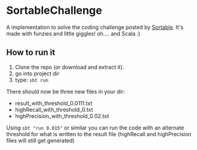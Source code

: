 # SortableChallenge

A implementation to solve the coding challenge posted by [Sortable](http://sortable.com/blog/coding-challenge/). It's made with funzies and little giggles! oh.... and Scala :)

## How to run it
 1. Clone the repo (or download and extract it). 
 2. go into project dir
 3. type: `sbt run`

There should now be three new files in your dir:

* result_with_threshold_0.0111.txt
* highRecall_with_threshold_0.txt
* highPrecision_with_threshold_0.02.txt

Using `sbt "run 0.015"` or similar you can run the code with an alternate threshold for what 
is written to the result file (highRecall and highPrecision files will still get generated)

  